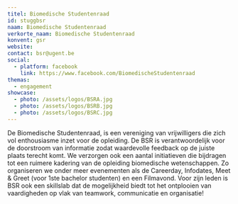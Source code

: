 ```yaml
---
titel: Biomedische Studentenraad
id: stuggbsr
naam: Biomedische Studentenraad
verkorte_naam: Biomedische Studentenraad
konvent: gsr
website:
contact: bsr@ugent.be 
social:
  - platform: facebook
    link: https://www.facebook.com/BiomedischeStudentenraad
themas:
  - engagement 
showcase:
  - photo: /assets/logos/BSRA.jpg
  - photo: /assets/logos/BSRB.jpg
  - photo: /assets/logos/BSRC.jpg
---
```


De Biomedische Studentenraad, is een vereniging van vrijwilligers die zich vol enthousiasme inzet voor de opleiding. De BSR is verantwoordelijk voor de doorstroom van informatie zodat waardevolle feedback op de juiste plaats terecht komt. We verzorgen ook een aantal initiatieven die bijdragen tot een ruimere kadering van de opleiding biomedische wetenschappen. Zo organiseren we onder meer evenementen als de Careerday, Infodates, Meet & Greet (voor 1ste bachelor studenten) en een Filmavond. Voor zijn leden is BSR ook een skillslab dat de mogelijkheid biedt tot het ontplooien van vaardigheden op vlak van teamwork, communicatie en organisatie!
